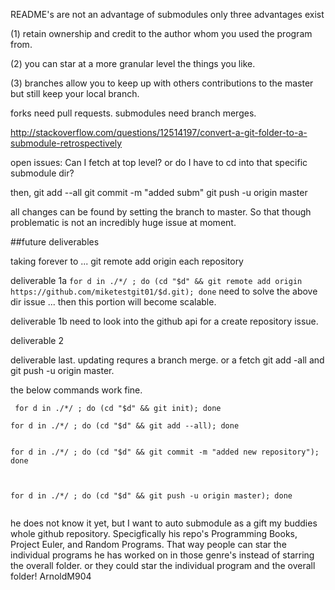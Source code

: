README's are not an advantage of submodules
only three advantages exist


(1) retain ownership and credit to the author whom you used the program from. 

(2) you can star at a more granular level the things you like.

(3) branches allow you to keep up with others contributions to the master but still keep your local branch.




forks need pull requests.
submodules need branch merges.


http://stackoverflow.com/questions/12514197/convert-a-git-folder-to-a-submodule-retrospectively

open issues:
Can I fetch at top level?
or do I have to cd into that specific submodule dir?

then,
git add --all
git commit -m "added subm"
git push -u origin master


all changes can be found by setting the branch to master. So that though problematic is not an incredibly huge issue at moment.

##future deliverables

taking forever to ...
git remote add origin each repository

deliverable 1a 
```for d in ./*/ ; do (cd "$d" && git remote add origin https://github.com/miketestgit01/$d.git); done```
need to solve the above dir issue ... then this portion will become scalable.

deliverable 1b
need to look into the github api for a create repository issue.

deliverable 2


deliverable last.
updating requres a branch merge. or a fetch git add -all and git push -u origin master. 



the below commands work fine.

```
 for d in ./*/ ; do (cd "$d" && git init); done

for d in ./*/ ; do (cd "$d" && git add --all); done


for d in ./*/ ; do (cd "$d" && git commit -m "added new repository"); done



for d in ./*/ ; do (cd "$d" && git push -u origin master); done


```
he does not know it yet, but I want to auto submodule as a gift my buddies whole github repository. Specigfically his repo's Programming Books, Project Euler, and Random Programs. That way people can star the individual programs he has worked on in those genre's instead of starring the overall folder. 
or they could star the individual program and the overall folder!
ArnoldM904
